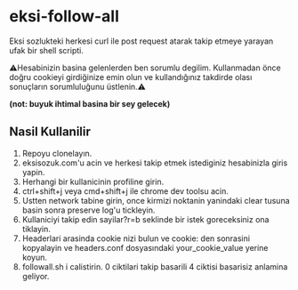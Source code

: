 eksi-follow-all
=====
Eksi sozlukteki herkesi curl ile post request atarak takip etmeye yarayan ufak bir shell scripti.

⚠️Hesabinizin basina gelenlerden ben sorumlu degilim. Kullanmadan önce doğru cookieyi girdiğinize emin olun ve kullandığınız takdirde olası sonuçların sorumluluğunu üstlenin.⚠️

**(not: buyuk ihtimal basina bir sey gelecek)**

Nasil Kullanilir
--------------------------------------------------------------------------------

1. Repoyu clonelayın.
2. eksisozuk.com'u acin ve herkesi takip etmek istediginiz hesabinizla giris yapin.
3. Herhangi bir kullanicinin profiline girin.
4. ctrl+shift+j veya cmd+shift+j ile chrome dev toolsu acin.
5. Ustten network tabine girin, once kirmizi noktanin yanindaki clear tusuna basin sonra preserve log'u tickleyin.
6. Kullaniciyi takip edin sayilar?r=b seklinde bir istek goreceksiniz ona tiklayin.
7. Headerlari arasinda cookie nizi bulun ve cookie: den sonrasini kopyalayin ve headers.conf dosyasındaki your_cookie_value yerine koyun.
8. followall.sh i calistirin. 0 ciktilari takip basarili 4 ciktisi basarisiz anlamina geliyor.

